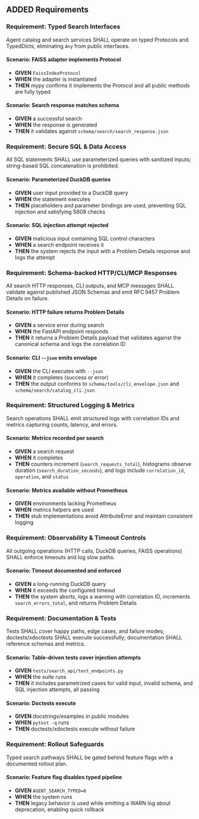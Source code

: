 ## ADDED Requirements
### Requirement: Typed Search Interfaces
Agent catalog and search services SHALL operate on typed Protocols and TypedDicts, eliminating `Any` from public interfaces.

#### Scenario: FAISS adapter implements Protocol
- **GIVEN** `FaissIndexProtocol`
- **WHEN** the adapter is instantiated
- **THEN** mypy confirms it implements the Protocol and all public methods are fully typed

#### Scenario: Search response matches schema
- **GIVEN** a successful search
- **WHEN** the response is generated
- **THEN** it validates against `schema/search/search_response.json`

### Requirement: Secure SQL & Data Access
All SQL statements SHALL use parameterized queries with sanitized inputs; string-based SQL concatenation is prohibited.

#### Scenario: Parameterized DuckDB queries
- **GIVEN** user input provided to a DuckDB query
- **WHEN** the statement executes
- **THEN** placeholders and parameter bindings are used, preventing SQL injection and satisfying S608 checks

#### Scenario: SQL injection attempt rejected
- **GIVEN** malicious input containing SQL control characters
- **WHEN** a search endpoint receives it
- **THEN** the system rejects the input with a Problem Details response and logs the attempt

### Requirement: Schema-backed HTTP/CLI/MCP Responses
All search HTTP responses, CLI outputs, and MCP messages SHALL validate against published JSON Schemas and emit RFC 9457 Problem Details on failure.

#### Scenario: HTTP failure returns Problem Details
- **GIVEN** a service error during search
- **WHEN** the FastAPI endpoint responds
- **THEN** it returns a Problem Details payload that validates against the canonical schema and logs the correlation ID

#### Scenario: CLI `--json` emits envelope
- **GIVEN** the CLI executes with `--json`
- **WHEN** it completes (success or error)
- **THEN** the output conforms to `schema/tools/cli_envelope.json` and `schema/search/catalog_cli.json`

### Requirement: Structured Logging & Metrics
Search operations SHALL emit structured logs with correlation IDs and metrics capturing counts, latency, and errors.

#### Scenario: Metrics recorded per search
- **GIVEN** a search request
- **WHEN** it completes
- **THEN** counters increment (`search_requests_total`), histograms observe duration (`search_duration_seconds`), and logs include `correlation_id`, `operation`, and `status`

#### Scenario: Metrics available without Prometheus
- **GIVEN** environments lacking Prometheus
- **WHEN** metrics helpers are used
- **THEN** stub implementations avoid AttributeError and maintain consistent logging

### Requirement: Observability & Timeout Controls
All outgoing operations (HTTP calls, DuckDB queries, FAISS operations) SHALL enforce timeouts and log slow paths.

#### Scenario: Timeout documented and enforced
- **GIVEN** a long-running DuckDB query
- **WHEN** it exceeds the configured timeout
- **THEN** the system aborts, logs a warning with correlation ID, increments `search_errors_total`, and returns Problem Details

### Requirement: Documentation & Tests
Tests SHALL cover happy paths, edge cases, and failure modes; doctests/xdoctests SHALL execute successfully; documentation SHALL reference schemas and metrics.

#### Scenario: Table-driven tests cover injection attempts
- **GIVEN** `tests/search_api/test_endpoints.py`
- **WHEN** the suite runs
- **THEN** it includes parametrized cases for valid input, invalid schema, and SQL injection attempts, all passing

#### Scenario: Doctests execute
- **GIVEN** docstrings/examples in public modules
- **WHEN** `pytest -q` runs
- **THEN** doctests/xdoctests execute without failure

### Requirement: Rollout Safeguards
Typed search pathways SHALL be gated behind feature flags with a documented rollout plan.

#### Scenario: Feature flag disables typed pipeline
- **GIVEN** `AGENT_SEARCH_TYPED=0`
- **WHEN** the system runs
- **THEN** legacy behavior is used while emitting a WARN log about deprecation, enabling quick rollback

